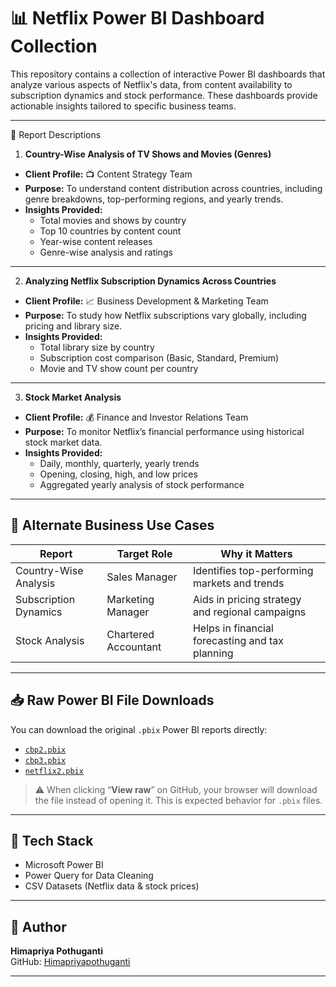 # 📊 Netflix Power BI Dashboard Collection

This repository contains a collection of interactive Power BI dashboards that analyze various aspects of Netflix's data, from content availability to subscription dynamics and stock performance. These dashboards provide actionable insights tailored to specific business teams.

---

📁 Report Descriptions

 1. **Country-Wise Analysis of TV Shows and Movies (Genres)**
- **Client Profile:** 📺 Content Strategy Team
- **Purpose:** To understand content distribution across countries, including genre breakdowns, top-performing regions, and yearly trends.
- **Insights Provided:**
  - Total movies and shows by country
  - Top 10 countries by content count
  - Year-wise content releases
  - Genre-wise analysis and ratings

---

2. **Analyzing Netflix Subscription Dynamics Across Countries**
- **Client Profile:** 📈 Business Development & Marketing Team
- **Purpose:** To study how Netflix subscriptions vary globally, including pricing and library size.
- **Insights Provided:**
  - Total library size by country
  - Subscription cost comparison (Basic, Standard, Premium)
  - Movie and TV show count per country

---

3. **Stock Market Analysis**
- **Client Profile:** 💰 Finance and Investor Relations Team
- **Purpose:** To monitor Netflix’s financial performance using historical stock market data.
- **Insights Provided:**
  - Daily, monthly, quarterly, yearly trends
  - Opening, closing, high, and low prices
  - Aggregated yearly analysis of stock performance

---

## 👤 Alternate Business Use Cases

| Report | Target Role | Why it Matters |
|--------|-------------|----------------|
| Country-Wise Analysis | Sales Manager | Identifies top-performing markets and trends |
| Subscription Dynamics | Marketing Manager | Aids in pricing strategy and regional campaigns |
| Stock Analysis | Chartered Accountant | Helps in financial forecasting and tax planning |

---


## 📥 Raw Power BI File Downloads

You can download the original `.pbix` Power BI reports directly:

- [`cbp2.pbix`](./cbp2.pbix)
- [`cbp3.pbix`](./cbp3.pbix)
- [`netflix2.pbix`](./netflix2.pbix)

> ⚠️ When clicking “**View raw**” on GitHub, your browser will download the file instead of opening it. This is expected behavior for `.pbix` files.

---
## 🧠 Tech Stack

- Microsoft Power BI
- Power Query for Data Cleaning
- CSV Datasets (Netflix data & stock prices)

---

## 📌 Author

**Himapriya Pothuganti**  
GitHub: [Himapriyapothuganti](https://github.com/Himapriyapothuganti)

---
